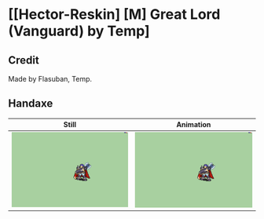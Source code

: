 # [\[Hector-Reskin\] \[M\] Great Lord \(Vanguard\) by Temp]

## Credit

Made by Flasuban, Temp.
	
## Handaxe

| Still | Animation |
| :---: | :-------: |
| ![Handaxe still](./Handaxe_000.png) | ![Handaxe animation](./Handaxe.gif) |
